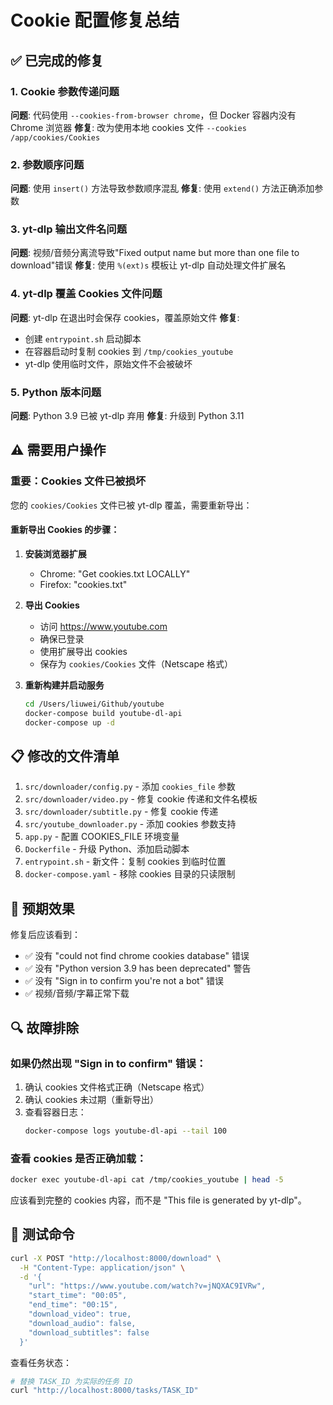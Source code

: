 # Cookie 配置修复总结

## ✅ 已完成的修复

### 1. Cookie 参数传递问题 
**问题**: 代码使用 `--cookies-from-browser chrome`，但 Docker 容器内没有 Chrome 浏览器
**修复**: 改为使用本地 cookies 文件 `--cookies /app/cookies/Cookies`

### 2. 参数顺序问题
**问题**: 使用 `insert()` 方法导致参数顺序混乱
**修复**: 使用 `extend()` 方法正确添加参数

### 3. yt-dlp 输出文件名问题
**问题**: 视频/音频分离流导致"Fixed output name but more than one file to download"错误
**修复**: 使用 `%(ext)s` 模板让 yt-dlp 自动处理文件扩展名

### 4. yt-dlp 覆盖 Cookies 文件问题
**问题**: yt-dlp 在退出时会保存 cookies，覆盖原始文件
**修复**: 
- 创建 `entrypoint.sh` 启动脚本
- 在容器启动时复制 cookies 到 `/tmp/cookies_youtube`
- yt-dlp 使用临时文件，原始文件不会被破坏

### 5. Python 版本问题
**问题**: Python 3.9 已被 yt-dlp 弃用
**修复**: 升级到 Python 3.11

## ⚠️ 需要用户操作

### 重要：Cookies 文件已被损坏

您的 `cookies/Cookies` 文件已被 yt-dlp 覆盖，需要重新导出：

#### 重新导出 Cookies 的步骤：

1. **安装浏览器扩展**
   - Chrome: "Get cookies.txt LOCALLY"
   - Firefox: "cookies.txt"

2. **导出 Cookies**
   - 访问 https://www.youtube.com
   - 确保已登录
   - 使用扩展导出 cookies
   - 保存为 `cookies/Cookies` 文件（Netscape 格式）

3. **重新构建并启动服务**
   ```bash
   cd /Users/liuwei/Github/youtube
   docker-compose build youtube-dl-api
   docker-compose up -d
   ```

## 📋 修改的文件清单

1. `src/downloader/config.py` - 添加 `cookies_file` 参数
2. `src/downloader/video.py` - 修复 cookie 传递和文件名模板
3. `src/downloader/subtitle.py` - 修复 cookie 传递
4. `src/youtube_downloader.py` - 添加 cookies 参数支持
5. `app.py` - 配置 COOKIES_FILE 环境变量
6. `Dockerfile` - 升级 Python、添加启动脚本
7. `entrypoint.sh` - 新文件：复制 cookies 到临时位置
8. `docker-compose.yaml` - 移除 cookies 目录的只读限制

## 🎯 预期效果

修复后应该看到：
- ✅ 没有 "could not find chrome cookies database" 错误
- ✅ 没有 "Python version 3.9 has been deprecated" 警告
- ✅ 没有 "Sign in to confirm you're not a bot" 错误
- ✅ 视频/音频/字幕正常下载

## 🔍 故障排除

### 如果仍然出现 "Sign in to confirm" 错误：

1. 确认 cookies 文件格式正确（Netscape 格式）
2. 确认 cookies 未过期（重新导出）
3. 查看容器日志：
   ```bash
   docker-compose logs youtube-dl-api --tail 100
   ```

### 查看 cookies 是否正确加载：

```bash
docker exec youtube-dl-api cat /tmp/cookies_youtube | head -5
```

应该看到完整的 cookies 内容，而不是 "This file is generated by yt-dlp"。

## 📝 测试命令

```bash
curl -X POST "http://localhost:8000/download" \
  -H "Content-Type: application/json" \
  -d '{
    "url": "https://www.youtube.com/watch?v=jNQXAC9IVRw",
    "start_time": "00:05",
    "end_time": "00:15",
    "download_video": true,
    "download_audio": false,
    "download_subtitles": false
  }'
```

查看任务状态：
```bash
# 替换 TASK_ID 为实际的任务 ID
curl "http://localhost:8000/tasks/TASK_ID"
```

